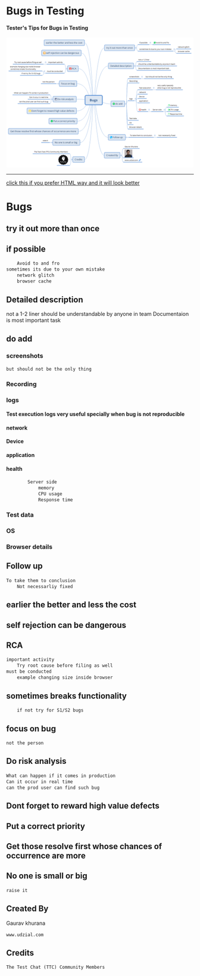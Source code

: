 # Bugs in Testing

#### Tester's Tips for Bugs in Testing

![Bugs Mindmap](./Bugs.png "Bugs Mindmap ")

<hr>

[click this if you prefer HTML way and it will look better](https://htmlpreview.github.io/?https://raw.githubusercontent.com/gauravkhuraana/Testing/main/Bugs/Bugs.html)

# Bugs
	
## try it out more than once
	
## if possible

		Avoid to and fro
	sometimes its due to your own mistake
		network glitch
		browser cache

## Detailed description

not a 1-2 liner
	should be understandable by anyone in team
	Documentaion is most important task

## do add

###	screenshots
	
	but should not be the only thing

###	Recording
	
###	logs

####	Test execution logs very useful specially when bug is not reproducible

####    network

####	Device 

####	application

####	health

			Server side
				memory
				CPU usage
				Response time
###	Test data

###	OS

###	Browser details

## Follow up 

	To take them to conclusion
		Not necessarliy fixed


## earlier the better and less the cost

## self rejection can be dangerous

## RCA
	
	important activity
		Try root cause before filing as well
	must be conducted
		example changing size inside browser
## sometimes breaks functionality
		if not try for S1/S2 bugs

## focus on bug

	not the person

## Do risk analysis 

	What can happen if it comes in production
	Can it occur in real time
	can the prod user can find such bug

## Dont forget to reward high value defects

## Put a correct priority

## Get those resolve first whose chances of occurrence are more

## No one is small or big 
	raise it

## Created By

Gaurav khurana
	
	www.udzial.com

## Credits
	
	The Test Chat (TTC) Community Members
	
